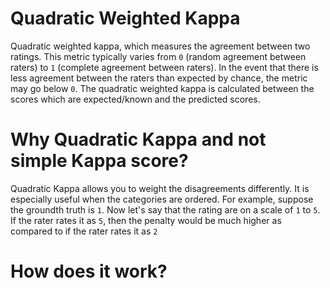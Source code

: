 # Quadratic Weighted Kappa 

Quadratic weighted kappa, which measures the agreement between two ratings. This metric typically varies from `0` (random agreement between raters) to `1` (complete agreement between raters). In the event that there is less agreement between the raters than expected by chance, the metric may go below `0`. The quadratic weighted kappa is calculated between the scores which are expected/known and the predicted scores.

# Why Quadratic Kappa and not simple Kappa score?
Quadratic Kappa allows you to weight the disagreements differently. It is especially useful when the categories are ordered. For example, suppose the groundth truth is `1`. Now let's say that the rating are on a scale of `1` to `5`. If the rater rates it as `5`, then the penalty would be much higher as compared to if the rater rates it as `2`

# How does it work?

